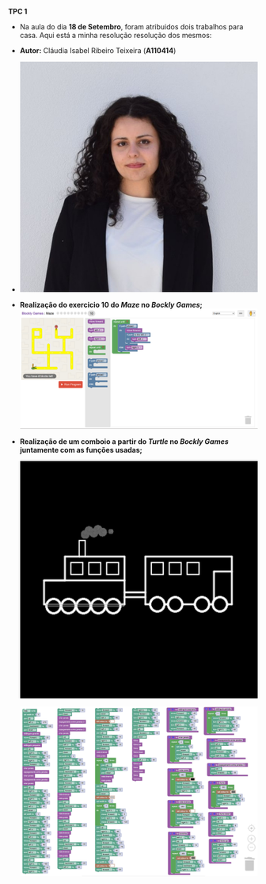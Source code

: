 **TPC 1**
- Na aula do dia **18 de Setembro**, foram atribuidos dois trabalhos para casa. Aqui está a minha resolução resolução dos mesmos: 
- **Autor:** Cláudia Isabel Ribeiro Teixeira (**A110414**)
-  ![image_alt](https://github.com/ClaudiaTeixeiraa/ATP2025/blob/6b745e5bf3ba9678aa997311696c64798c8655f7/foto%20formal.jpg)
  
- **Realização do exercicio 10 do *Maze* no *Bockly Games*;**
  ![image alt](https://github.com/ClaudiaTeixeiraa/ATP2025/blob/8da6034ac0c9f17d65d61cee5a864585da279e59/Resolu%C3%A7%C3%A3o%20do%20exc%2010%20do%20Maze.png)
  
- **Realização de um comboio a partir do *Turtle* no *Bockly Games* juntamente com as funções usadas;**
 
  ![image alt](https://github.com/ClaudiaTeixeiraa/ATP2025/blob/d2e650df6b96ab11400b650506e32d04b95569ee/ComboioTurtle.png)

  ![image alt](https://github.com/ClaudiaTeixeiraa/ATP2025/blob/f83a91e24f6ce2a1f6c8414a5d167eb154124898/Resolu%C3%A7%C3%A3oComboioTurtle.png)

